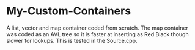 # My-Custom-Containers
A list, vector and map container coded from scratch. The map container was coded as an AVL tree so it is faster at inserting as Red Black though slower for lookups. This is tested in the Source.cpp.
